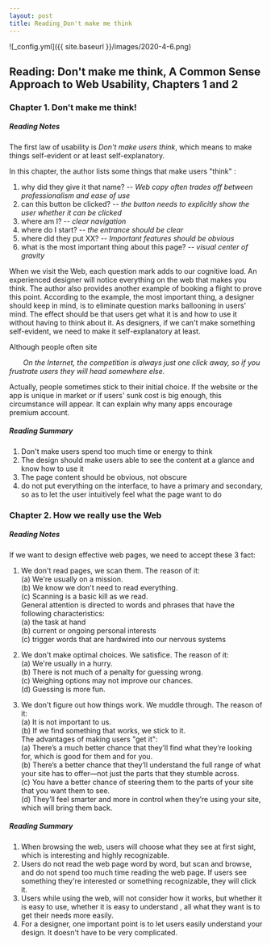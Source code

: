 ```yaml
---
layout: post
title: Reading_Don't make me think
---
```


![_config.yml]({{ site.baseurl }}/images/2020-4-6.png)

## Reading: Don't make me think, A Common Sense Approach to Web Usability, Chapters 1 and 2 ##

### Chapter 1. Don't make me think! ###

##### Reading Notes #####
The first law of usability is *Don't make users think*, which means to make things self-evident or at least self-explanatory.

In this chapter, the author lists some things that make users "think" : <br/>
1. why did they give it that name? 
-- *Web copy often trades off between professionalism and ease of use*
2. can this button be clicked? 
-- *the button needs to explicitly show the user whether it can be clicked*
3. where am I? 
-- *clear navigation*
4. where do I start? 
-- *the entrance should be clear*
5. where did they put XX? 
-- *Important features should be obvious*
6. what is the most important thing about this page? 
-- *visual center of gravity*

When we visit the Web, each question mark adds to our cognitive load. An experienced designer will notice everything on the web that makes you think. The author also provides another example of booking a flight to prove this point. According to the example, the most important thing, a designer should keep in mind, is to eliminate question marks ballooning in users' mind. The effect should be that users get what it is and how to use it without having to think about it. As designers, if we can't make something self-evident, we need to make it self-explanatory at least.

Although people often site <br/>

&nbsp;&nbsp;&nbsp;&nbsp;&nbsp;&nbsp; *On the Internet, the competition is always just one click away, 
so if you frustrate users they will head somewhere else.* <br/>

Actually, people sometimes stick to their initial choice. If the website or the app is unique in market or if users' sunk cost
is big enough, this circumstance will appear. It can explain why many apps encourage premium account.

##### Reading Summary #####
1. Don't make users spend too much time or energy to think
2. The design should make users able to see the content at a glance and know how to use it
3. The page content should be obvious, not obscure
4. do not put everything on the interface, to have a primary and secondary, so as to let the user intuitively feel what the page want to do

### Chapter 2. How we really use the Web ###

##### Reading Notes #####

If we want to design effective web pages, we need to accept these 3 fact:

1. We don't read pages, we scan them.
The reason of it:<br/>
(a) We're usually on a mission.<br/>
(b) We know we don't need to read everything.<br/>
(c) Scanning is a basic kill as we read.<br/>
General attention is directed to words and phrases that have the following characteristics:<br/>
(a) the task at hand<br/>
(b) current or ongoing personal interests<br/>
(c) trigger words that are hardwired into our nervous systems<br/>

2. We don't make optimal choices. We satisfice.
The reason of it:<br/>
(a) We're usually in a hurry.<br/>
(b) There is not much of a penalty for guessing wrong.<br/>
(c) Weighing options may not improve our chances.<br/>
(d) Guessing is more fun.<br/>

3. We don't figure out how things work. We muddle through.
The reason of it:<br/>
(a) It is not important to us.<br/>
(b) If we find something that works, we stick to it.<br/>
The advantages of making users "get it":<br/>
(a) There’s a much better chance that they’ll find what they’re looking for, which is good for them and for you.<br/>
(b) There’s a better chance that they’ll understand the full range of what your site has to offer—not just the parts that they stumble across.<br/>
(c) You have a better chance of steering them to the parts of your site that you want them to see.<br/>
(d) They’ll feel smarter and more in control when they’re using your site, which will bring them back.<br/>

##### Reading Summary #####
1. When browsing the web, users will choose what they see at first sight, which is interesting and highly recognizable.
2. Users do not read the web page word by word, but scan and browse, and do not spend too much time reading the web page. If users see something they're interested or something recognizable, they will click it.
3. Users while using the web, will not consider how it works, but whether it is easy to use, whether it is easy to understand , all what they want is to get their needs more easily.
4. For a designer, one important point is to let users easily understand your design. It doesn't have to be very complicated.


